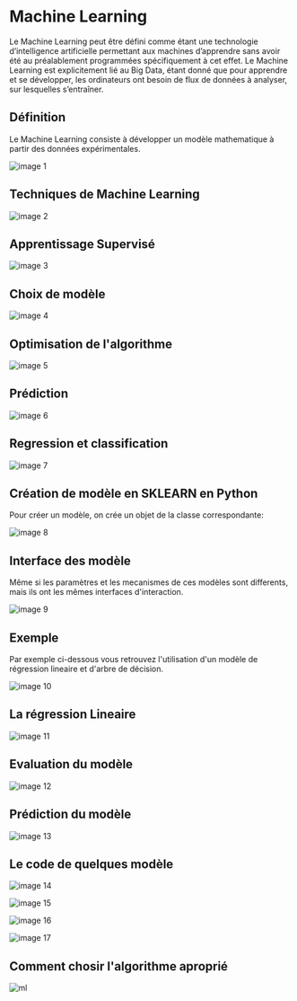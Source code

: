 # Machine Learning
Le Machine Learning peut être défini comme étant une technologie d’intelligence artificielle permettant aux machines d’apprendre sans avoir été au préalablement programmées spécifiquement à cet effet. Le Machine Learning est explicitement lié au Big Data, étant donné que pour apprendre et se développer, les ordinateurs ont besoin de flux de données à analyser, sur lesquelles s’entraîner.

## Définition
Le Machine Learning consiste à développer un modèle mathematique à partir des données expérimentales.

![image 1](images/1.png)

## Techniques de Machine Learning

![image 2](images/2.png)

## Apprentissage Supervisé

![image 3](images/3.png)

## Choix de modèle

![image 4](images/4.png)

## Optimisation de l'algorithme

![image 5](images/5.png)

## Prédiction

![image 6](images/6.png)

## Regression et classification

![image 7](images/7.png)

## Création de modèle en SKLEARN en Python

Pour créer un modèle, on crée un objet de la classe correspondante:

![image 8](images/8.png)

## Interface des modèle
Même si les paramètres et les mecanismes de ces modèles sont differents, mais ils ont les mêmes interfaces d'interaction.

![image 9](images/9.png)

## Exemple 
Par exemple ci-dessous vous retrouvez l'utilisation d'un modèle de régression lineaire et d'arbre de décision.

![image 10](images/10.png)

## La régression Lineaire

![image 11](images/11.png)

## Evaluation du modèle

![image 12](images/12.png)
## Prédiction du modèle

![image 13](images/13.png)

## Le code de quelques modèle

![image 14](images/14.png)

![image 15](images/15.png)

![image 16](images/16.png)

![image 17](images/17.png)


## Comment chosir l'algorithme aproprié

![ml](images/ml_map.png)